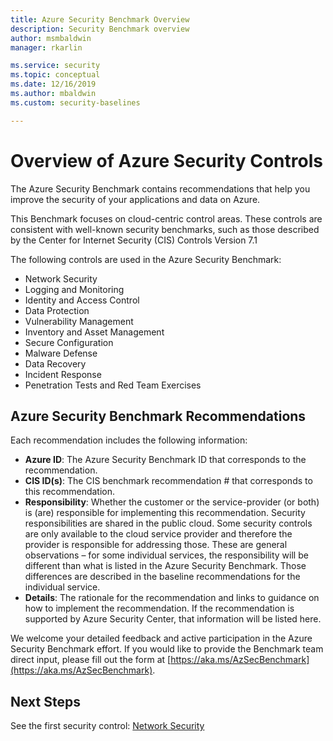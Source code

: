 ```yaml
---
title: Azure Security Benchmark Overview
description: Security Benchmark overview
author: msmbaldwin
manager: rkarlin

ms.service: security
ms.topic: conceptual
ms.date: 12/16/2019
ms.author: mbaldwin
ms.custom: security-baselines

---
```


# Overview of Azure Security Controls

The Azure Security Benchmark contains recommendations that help you improve the security of your applications and data on Azure.   

This Benchmark focuses on cloud-centric control areas. These controls are consistent with well-known security benchmarks, such as those described by the Center for Internet Security (CIS) Controls Version 7.1 

The following controls are used in the Azure Security Benchmark: 

- Network Security 
- Logging and Monitoring 
- Identity and Access Control 
- Data Protection 
- Vulnerability Management 
- Inventory and Asset Management 
- Secure Configuration 
- Malware Defense 
- Data Recovery 
- Incident Response 
- Penetration Tests and Red Team Exercises

## Azure Security Benchmark Recommendations 

Each recommendation includes the following information: 

- **Azure ID**: The Azure Security Benchmark ID that corresponds to the recommendation. 
- **CIS ID(s)**: The CIS benchmark recommendation # that corresponds to this recommendation.  
- **Responsibility**: Whether the customer or the service-provider (or both) is (are) responsible for implementing this recommendation. Security responsibilities are shared in the public cloud. Some security controls are only available to the cloud service provider and therefore the provider is responsible  for addressing those. These are general observations – for some individual services, the responsibility will be different than what is listed in the Azure Security Benchmark. Those differences are described in the baseline recommendations for the individual service. 
- **Details**: The rationale for the recommendation and links to guidance on how to implement the recommendation. If the recommendation is supported by Azure Security Center, that information will be listed here.  

We welcome your detailed feedback and active participation in the Azure Security Benchmark effort. If you would like to provide the Benchmark team direct input, please fill out the form at [https://aka.ms/AzSecBenchmark](https://aka.ms/AzSecBenchmark).

## Next Steps

See the first security control: [Network Security](security-control-network-security.md)
